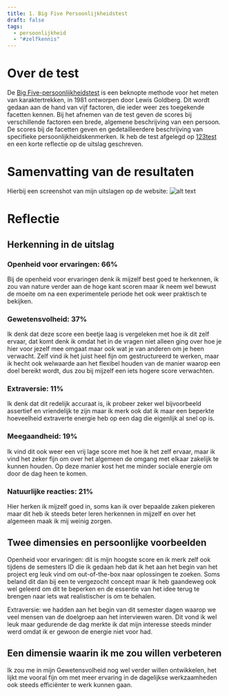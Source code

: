 ```yaml
---
title: 1. Big Five Persoonlijkheidstest
draft: false
tags:
  - persoonlijkheid
  - "#zelfkennis"
---
```

# Over de test
De [Big Five-persoonlijkheidstest](https://nl.wikipedia.org/wiki/Big_five_(persoonlijkheidstrekken)) is een beknopte methode voor het meten van karaktertrekken, in 1981 ontworpen door Lewis Goldberg. Dit wordt gedaan aan de hand van vijf factoren, die ieder weer zes toegekende facetten kennen.
Bij het afnemen van de test geven de scores bij verschillende factoren een brede, algemene beschrijving van een persoon. De scores bij de facetten geven en gedetailleerdere beschrijving van specifieke persoonlijkheidskenmerken.
Ik heb de test afgelegd op [123test](https://www.123test.com/nl/persoonlijkheidstest/) en een korte reflectie op de uitslag geschreven.

# Samenvatting van de resultaten
Hierbij een screenshot van mijn uitslagen op de website:
![alt text](https://i.imgur.com/J5HKqni.png)



# Reflectie
## Herkenning in de uitslag
### Openheid voor ervaringen: 66%
Bij de openheid voor ervaringen denk ik mijzelf best goed te herkennen, ik zou van nature verder aan de hoge kant scoren maar ik neem wel bewust de moeite om na een experimentele periode het ook weer praktisch te bekijken.
### Gewetensvolheid: 37%
Ik denk dat deze score een beetje laag is vergeleken met hoe ik dit zelf ervaar, dat komt denk ik omdat het in de vragen niet alleen ging over hoe je hier voor jezelf mee omgaat maar ook wat je van anderen om je heen verwacht. Zelf vind ik het juist heel fijn om gestructureerd te werken, maar ik hecht ook welwaarde aan het flexibel houden van de manier waarop een doel bereikt wordt, dus zou bij mijzelf een iets hogere score verwachten.
### Extraversie: 11%
Ik denk dat dit redelijk accuraat is, ik probeer zeker wel bijvoorbeeld assertief en vriendelijk te zijn maar ik merk ook dat ik maar een beperkte hoeveelheid extraverte energie heb op een dag die eigenlijk al snel op is.
### Meegaandheid: 19%
Ik vind dit ook weer een vrij lage score met hoe ik het zelf ervaar, maar ik vind het zeker fijn om over het algemeen de omgang met elkaar zakelijk te kunnen houden. Op deze manier kost het me minder sociale energie om door de dag heen te komen.
### Natuurlijke reacties: 21%
Hier herken ik mijzelf goed in, soms kan ik over bepaalde zaken piekeren maar dit heb ik steeds beter leren herkennen in mijzelf en over het algemeen maak ik mij weinig zorgen.

## Twee dimensies en persoonlijke voorbeelden
Openheid voor ervaringen: dit is mijn hoogste score en ik merk zelf ook tijdens de semesters ID die ik gedaan heb dat ik het aan het begin van het project erg leuk vind om out-of-the-box naar oplossingen te zoeken. Soms beland dit dan bij een te vergezocht concept maar ik heb gaandeweg ook wel geleerd om dit te beperken en de essentie van het idee terug te brengen naar iets wat realistischer is om te behalen.

Extraversie: we hadden aan het begin van dit semester dagen waarop we veel mensen van de doelgroep aan het interviewen waren. Dit vond ik wel leuk maar gedurende de dag merkte ik dat mijn interesse steeds minder werd omdat ik er gewoon de energie niet voor had.

## Een dimensie waarin ik me zou willen verbeteren
Ik zou me in mijn Gewetensvolheid nog wel verder willen ontwikkelen, het lijkt me vooral fijn om met meer ervaring in de dagelijkse werkzaamheden ook steeds efficiënter te werk kunnen gaan. 
